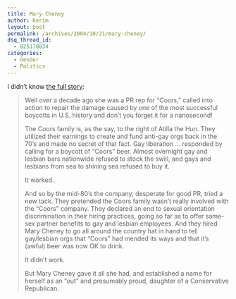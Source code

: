 ```yaml
---
title: Mary Cheney
author: Kerim
layout: post
permalink: /archives/2004/10/21/mary-cheney/
dsq_thread_id:
  - 825170034
categories:
  - Gender
  - Politics
---
```

I didn&#8217;t know <a href="http://fablog.ehrensteinland.com/archives/000140.shtml" onclick="_gaq.push(['_trackEvent', 'outbound-article', 'http://fablog.ehrensteinland.com/archives/000140.shtml', 'the full story']);" >the full story</a>:

> Well over a decade ago she was a PR rep for &#8220;Coors,&#8221; called into action to repair the damage caused by one of the most successful boycotts in U.S. history and don&#8217;t you forget it for a nanosecond!
> 
> The Coors family is, as the say, to the right of Atilla the Hun. They utilized their earnings to create and fund anti-gay orgs back in the 70&#8217;s and made no secret of that fact. Gay liberation &#8230; responded by calling for a boycott of &#8220;Coors&#8221; beer. Almost overnight gay and lesbian bars nationwide refused to stock the swill, and gays and lesbians from sea to shining sea refused to buy it.
> 
> It worked.
> 
> And so by the mid-80&#8217;s the company, desperate for good PR, tried a new tack. They pretended the Coors family wasn&#8217;t really involved with the &#8220;Coors&#8221; company. They declared an end to sexual orientation discrimination in their hiring practices, going so far as to offer same-sex partner benefits to gay and lesbian employees. And they hired Mary Cheney to go all around the country hat in hand to tell gay/lesbian orgs that &#8220;Coors&#8221; had mended its ways and that it&#8217;s (awful) beer was now OK to drink.
> 
> It didn&#8217;t work.
> 
> But Mary Cheney gave it all she had, and established a name for herself as an &#8220;out&#8221; and presumably proud, daughter of a Conservative Republican.

